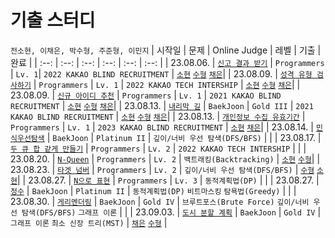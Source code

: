 # 기출 스터디
`전소현, 이채은, 박수형, 주준형, 이민지`
| 시작일 | 문제 | Online Judge | 레벨 | 기출 | 완료 |
| :--: | :--: | :--: | :--: | :--: | :--: |
| 23.08.06. | [`신고 결과 받기`](https://school.programmers.co.kr/learn/courses/30/lessons/92334) | `Programmers` | `Lv. 1`| `2022 KAKAO BLIND RECRUITMENT` | [`소현`](https://github.com/Dachaes/BaekJoon/tree/master/%ED%94%84%EB%A1%9C%EA%B7%B8%EB%9E%98%EB%A8%B8%EC%8A%A4/lv1/92334.%E2%80%85%EC%8B%A0%EA%B3%A0%E2%80%85%EA%B2%B0%EA%B3%BC%E2%80%85%EB%B0%9B%EA%B8%B0) [`수형`](https://github.com/nastorond/BOJ/tree/main/%ED%94%84%EB%A1%9C%EA%B7%B8%EB%9E%98%EB%A8%B8%EC%8A%A4/lv1/92334.%E2%80%85%EC%8B%A0%EA%B3%A0%E2%80%85%EA%B2%B0%EA%B3%BC%E2%80%85%EB%B0%9B%EA%B8%B0) [`채은`](https://www.notion.so/4f43324206aa49bdb007c592f2d45fab)|
| 23.08.09. | [`성격 유형 검사하기`](https://school.programmers.co.kr/learn/courses/30/lessons/118666) | `Programmers` | `Lv. 1` | `2022 KAKAO TECH INTERSHIP` | [`소현`](https://github.com/Dachaes/BaekJoon/blob/master/%ED%94%84%EB%A1%9C%EA%B7%B8%EB%9E%98%EB%A8%B8%EC%8A%A4/lv1/118666.%E2%80%85%EC%84%B1%EA%B2%A9%E2%80%85%EC%9C%A0%ED%98%95%E2%80%85%EA%B2%80%EC%82%AC%ED%95%98%EA%B8%B0/%EC%84%B1%EA%B2%A9%E2%80%85%EC%9C%A0%ED%98%95%E2%80%85%EA%B2%80%EC%82%AC%ED%95%98%EA%B8%B0.py) [`수형`](https://github.com/nastorond/BOJ/tree/main/%ED%94%84%EB%A1%9C%EA%B7%B8%EB%9E%98%EB%A8%B8%EC%8A%A4/lv1/118666.%E2%80%85%EC%84%B1%EA%B2%A9%E2%80%85%EC%9C%A0%ED%98%95%E2%80%85%EA%B2%80%EC%82%AC%ED%95%98%EA%B8%B0) [`채은`](https://www.notion.so/aed7cad9b7c74d829c68e63da8bb422d)|
| 23.08.09. | [`신규 아이디 추천`](https://school.programmers.co.kr/learn/courses/30/lessons/72410) | `Programmers` | `Lv. 1` | `2021 KAKAO BLIND RECRUITMENT` | [`소현`](https://www.notion.so/90dea510071b40e38a51a5af7b5ec7af) [`수형`](https://www.notion.so/1ba198c4f63840398af1288766380916) [`채은`](https://www.notion.so/aec49fd557204713b7a32d859692cd27)|
| 23.08.13. | [`내리막 길`](https://www.acmicpc.net/problem/1520) | `BaekJoon` | `Gold III` | `2021 KAKAO BLIND RECRUITMENT` | [`소현`](https://www.notion.so/90dea510071b40e38a51a5af7b5ec7af) [`수형`](https://www.notion.so/1ba198c4f63840398af1288766380916) [`채은`](https://www.notion.so/aec49fd557204713b7a32d859692cd27)|
| 23.08.13. | [`개인정보 수집 유효기간`](https://school.programmers.co.kr/learn/courses/30/lessons/150370) | `Programmers` | `Lv. 1` | `2023 KAKAO BLIND RECRUITMENT` | [`소현`](https://www.notion.so/bf32d952b8e648a5b35e3242353280db) [`채은`](https://www.notion.so/36ce9c58c1ec49158e19e79f6588cbf4)|
| 23.08.14. | [`민식우선탐색`](https://www.acmicpc.net/problem/1376) | `BaekJoon` | `Platinum II` | `깊이/너비 우선 탐색(DFS/BFS)` | |
| 23.08.17. | [`두 큐 합 같게 만들기`](https://school.programmers.co.kr/learn/courses/30/lessons/118667) | `Programmers` | `Lv. 2` | `2022 KAKAO TECH INTERSHIP` | |
| 23.08.20. | [`N-Queen`](https://school.programmers.co.kr/learn/courses/30/lessons/12952) | `Programmers` | `Lv. 2` | `백트래킹(Backtracking)` | [`소현`](https://www.notion.so/N-Queen-ab9bf45760624367b55bbf5aec01aab9) [`수형`](https://www.notion.so/N-Queen-ee980ab47d2c4ac4ad18d1e8cb9e7b0f)|
| 23.08.23. | [`타겟 넘버`](https://school.programmers.co.kr/learn/courses/30/lessons/12952) | `Programmers` | `Lv. 2` | `깊이/너비 우선 탐색(DFS/BFS)` | [`수형`](https://www.notion.so/82401ec8d8e74c79a32461b4e7c41697) [`소현`](https://www.notion.so/efd7aaf97661463d826c41d1c97b452c)|
| 23.08.27. | [`N으로 표현`](https://school.programmers.co.kr/learn/courses/30/lessons/42895) | `Programmers` | `Lv. 3` | `동적계획법(DP)` | |
| 23.08.27. | [`정수`](https://www.acmicpc.net/problem/1040) | `BaekJoon` | `Platinum II` | `동적계획법(DP)` `비트마스킹` `탐욕법(Greedy)` | |
| 23.08.30. | [`게리멘더링`](https://www.acmicpc.net/problem/17471) | `BaekJoon` | `Gold IV` | `브루트포스(Brute Force)` `깊이/너비 우선 탐색(DFS/BFS)` `그래프 이론` | |
| 23.09.03. | [`도시 분할 계획`](https://www.acmicpc.net/problem/1647) | `BaekJoon` | `Gold IV` | `그래프 이론` `최소 신장 트리(MST)` | [`채은`](https://www.notion.so/dd88b7853f43463fbdfe1592d903a6f5) [`수형`](https://www.notion.so/23-09-03-91ddf661d04d46748821414f1770af5f) |